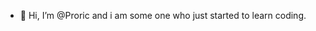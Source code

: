 - 👋 Hi, I’m @Proric and i am some one who just started to learn coding.



<!---
Proric/Proric is a ✨ special ✨ repository because its `README.md` (this file) appears on your GitHub profile.
You can click the Preview link to take a look at your changes.
--->
